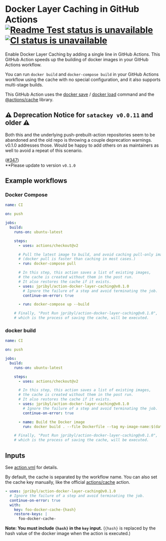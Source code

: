 # Docker Layer Caching in GitHub Actions [![Readme Test status is unavailable](https://github.com/jpribyl/action-docker-layer-caching/workflows/Readme%20Test/badge.svg)](https://github.com/jpribyl/action-docker-layer-caching/actions?query=workflow%3A%22Readme+Test%22) [![CI status is unavailable](https://github.com/jpribyl/action-docker-layer-caching/workflows/CI/badge.svg)](https://github.com/jpribyl/action-docker-layer-caching/actions?query=workflow%3ACI)

Enable Docker Layer Caching by adding a single line in GitHub Actions.
This GitHub Action speeds up the building of docker images in your GitHub Actions workflow.

You can run `docker build` and `docker-compose build` in your GitHub Actions workflow using the cache with no special configuration, and it also supports multi-stage builds.

This GitHub Action uses the [docker save](https://docs.docker.com/engine/reference/commandline/save/) / [docker load](https://docs.docker.com/engine/reference/commandline/load/) command and the [@actions/cache](https://www.npmjs.com/package/@actions/cache) library.

## ⚠️ **Deprecation Notice for `satackey v0.0.11` and older** ⚠️

Both this and the underlying push-prebuilt-action repositories seem to be
abandoned and the old repo is throwing a couple deprecation warnings. v0.1.0
addresses those. Would be happy to add others on as maintainers as well to
avoid a repeat of this scenario.

([#347](https://github.com/satackey/action-docker-layer-caching/issues/347))  
\*\*Please update to version `v0.1.0`

## Example workflows

### Docker Compose

```yaml
name: CI

on: push

jobs:
  build:
    runs-on: ubuntu-latest

    steps:
      - uses: actions/checkout@v2

      # Pull the latest image to build, and avoid caching pull-only images.
      # (docker pull is faster than caching in most cases.)
      - run: docker-compose pull

      # In this step, this action saves a list of existing images,
      # the cache is created without them in the post run.
      # It also restores the cache if it exists.
      - uses: jpribyl/action-docker-layer-caching@v0.1.0
        # Ignore the failure of a step and avoid terminating the job.
        continue-on-error: true

      - run: docker-compose up --build

    # Finally, "Post Run jpribyl/action-docker-layer-caching@v0.1.0",
    # which is the process of saving the cache, will be executed.
```

### docker build

```yaml
name: CI

on: push

jobs:
  build:
    runs-on: ubuntu-latest

    steps:
      - uses: actions/checkout@v2

      # In this step, this action saves a list of existing images,
      # the cache is created without them in the post run.
      # It also restores the cache if it exists.
      - uses: jpribyl/action-docker-layer-caching@v0.1.0
        # Ignore the failure of a step and avoid terminating the job.
        continue-on-error: true

      - name: Build the Docker image
        run: docker build . --file Dockerfile --tag my-image-name:$(date +%s)

    # Finally, "Post Run jpribyl/action-docker-layer-caching@v0.1.0",
    # which is the process of saving the cache, will be executed.
```

## Inputs

See [action.yml](./action.yml) for details.

By default, the cache is separated by the workflow name.
You can also set the cache key manually, like the official [actions/cache](https://github.com/actions/cache#usage) action.

```yaml
- uses: jpribyl/action-docker-layer-caching@v0.1.0
  # Ignore the failure of a step and avoid terminating the job.
  continue-on-error: true
  with:
    key: foo-docker-cache-{hash}
    restore-keys: |
      foo-docker-cache-
```

**Note: You must include `{hash}` in the `key` input.** (`{hash}` is replaced by the hash value of the docker image when the action is executed.)
